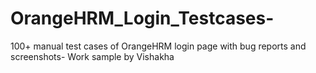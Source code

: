 # OrangeHRM_Login_Testcases-
100+ manual test cases of OrangeHRM login page with bug reports and screenshots- Work sample by Vishakha 

